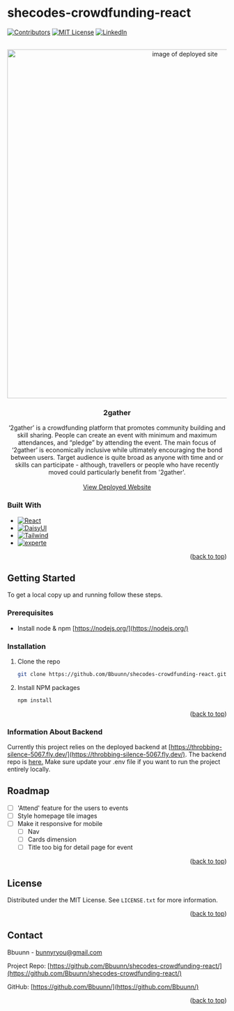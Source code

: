 # shecodes-crowdfunding-react
<!-- Improved compatibility of back to top link: See: https://github.com/othneildrew/Best-README-Template/pull/73 -->
<a name="readme-top"></a>
<!-- PROJECT SHIELDS -->
<!--
*** I'm using markdown "reference style" links for readability.
*** Reference links are enclosed in brackets [ ] instead of parentheses ( ).
*** See the bottom of this document for the declaration of the reference variables
*** for contributors-url, forks-url, etc. This is an optional, concise syntax you may use.
*** https://www.markdownguide.org/basic-syntax/#reference-style-links
-->
[![Contributors][contributors-shield]][contributors-url]
[![MIT License][license-shield]][license-url]
[![LinkedIn][linkedin-shield]][linkedin-url]




<!-- PROJECT LOGO -->
<br />
<div align="center">
  <a href="https://genuine-kringle-a392b4.netlify.app/">
    <img width="800" alt="image of deployed site" src="https://user-images.githubusercontent.com/109889112/232032076-05639698-68aa-4e10-9376-82ea6ee6d764.png">
  </a>

<h3 align="center">2gather</h3>

  <p align="center">
    ‘2gather’ is a crowdfunding platform that promotes community building and skill sharing. People can create an event with minimum and maximum attendances, and “pledge” by attending the event. The main focus of ‘2gather’ is economically inclusive while ultimately encouraging the bond between users. Target audience is quite broad as anyone with time and or skills can participate - although, travellers or people who have recently moved could particularly benefit from '2gather'. 
    <br />
    <br />
    <a href="https://genuine-kringle-a392b4.netlify.app/">View Deployed Website</a>
  </p>
</div>



<!-- ABOUT THE PROJECT -->

### Built With

* [![React][React.js]][React-url]
* [![DaisyUI][DaisyUI]][DaisyUI-url]
* [![Tailwind][Tailwind]][Tailwind-url]
* [![experte][experte]][experte-url]

<p align="right">(<a href="#readme-top">back to top</a>)</p>



<!-- GETTING STARTED -->
## Getting Started

To get a local copy up and running follow these steps.

### Prerequisites

* Install node & npm
  [https://nodejs.org/](https://nodejs.org/)
  

### Installation

1. Clone the repo
   ```sh
   git clone https://github.com/Bbuunn/shecodes-crowdfunding-react.git
   ```
1. Install NPM packages
   ```sh
   npm install
   ```

<p align="right">(<a href="#readme-top">back to top</a>)</p>

### Information About Backend

Currently this project relies on the deployed backend at [https://throbbing-silence-5067.fly.dev/](https://throbbing-silence-5067.fly.dev/).
The backend repo is [here.](https://github.com/SheCodesAus/she-codes-crowdfunding-api-project-Bbuunn)
Make sure update your .env file if you want to run the project entirely locally.

<!-- ROADMAP -->
## Roadmap

- [ ] 'Attend' feature for the users to events
- [ ] Style homepage tile images
- [ ] Make it responsive for mobile
    - [ ] Nav
    - [ ] Cards dimension
    - [ ] Title too big for detail page for event

<p align="right">(<a href="#readme-top">back to top</a>)</p>




<!-- LICENSE -->
## License

Distributed under the MIT License. See `LICENSE.txt` for more information.

<p align="right">(<a href="#readme-top">back to top</a>)</p>



<!-- CONTACT -->
## Contact

Bbuunn - bunnyryou@gmail.com

Project Repo: [https://github.com/Bbuunn/shecodes-crowdfunding-react/](https://github.com/Bbuunn/shecodes-crowdfunding-react/)

GitHub: [https://github.com/Bbuunn/](https://github.com/Bbuunn/)

<p align="right">(<a href="#readme-top">back to top</a>)</p>



<!-- MARKDOWN LINKS & IMAGES -->
<!-- https://www.markdownguide.org/basic-syntax/#reference-style-links -->
[contributors-shield]: https://img.shields.io/github/contributors/github_username/repo_name.svg?style=for-the-badge
[contributors-url]: https://github.com/bbuunn/shecodes-crowdfunding-react/graphs/contributors
[license-shield]: https://img.shields.io/github/license/github_username/repo_name.svg?style=for-the-badge
[license-url]: https://github.com/github_username/repo_name/blob/master/LICENSE.txt
[linkedin-shield]: https://img.shields.io/badge/-LinkedIn-black.svg?style=for-the-badge&logo=linkedin&colorB=555
[linkedin-url]: https://www.linkedin.com/in/bunnyryou/
[product-screenshot]: images/screenshot.png
[React.js]: https://img.shields.io/badge/React-20232A?style=for-the-badge&logo=react&logoColor=61DAFB
[React-url]: https://reactjs.org/
[DaisyUI-url]: https://daisyui.com/
[DaisyUI]: https://img.shields.io/static/v1?style=for-the-badge&message=DaisyUI&color=5A0EF8&logo=DaisyUI&logoColor=FFFFFF&label=
[experte-url]: https://www.experte.com/logo-maker#/
[experte]: https://img.shields.io/badge/-experte-yellow?style=for-the-badge
[Tailwind-url]: https://tailwindcss.com
[Tailwind]: https://img.shields.io/static/v1?style=for-the-badge&message=Tailwind+CSS&color=222222&logo=Tailwind+CSS&logoColor=06B6D4&label=



